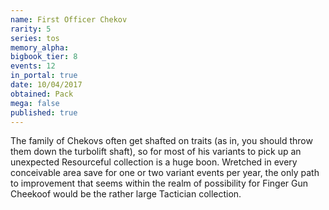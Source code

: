 ```yaml
---
name: First Officer Chekov
rarity: 5
series: tos
memory_alpha:
bigbook_tier: 8
events: 12
in_portal: true
date: 10/04/2017
obtained: Pack
mega: false
published: true
---
```


The family of Chekovs often get shafted on traits (as in, you should throw them down the turbolift shaft), so for most of his variants to pick up an unexpected Resourceful collection is a huge boon. Wretched in every conceivable area save for one or two variant events per year, the only path to improvement that seems within the realm of possibility for Finger Gun Cheekoof would be the rather large Tactician collection.

